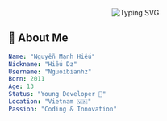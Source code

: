 <div align="center">
  <img src="https://readme-typing-svg.demolab.com?font=Fira+Code&size=32&duration=2800&pause=2000&color=A9FEF7&center=true&vCenter=true&width=940&lines=Hi+there!+I'm+Nguyễn+Mạnh+Hiếu+👋;Welcome+to+my+coding+world!+🌟;Born+in+2011+%7C+Young+Developer+💻;Let's+create+something+amazing!" alt="Typing SVG" />
</div>

## 🎯 About Me

```yaml
Name: "Nguyễn Mạnh Hiếu"
Nickname: "Hiếu Dz"
Username: "Nguoibianhz"
Born: 2011
Age: 13
Status: "Young Developer 🚀"
Location: "Vietnam 🇻🇳"
Passion: "Coding & Innovation"
